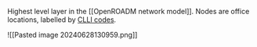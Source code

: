 Highest level layer in the [[OpenROADM network model]]. Nodes are office locations, labelled by [CLLI codes](https://en.wikipedia.org/wiki/CLLI_code).

![[Pasted image 20240628130959.png]]